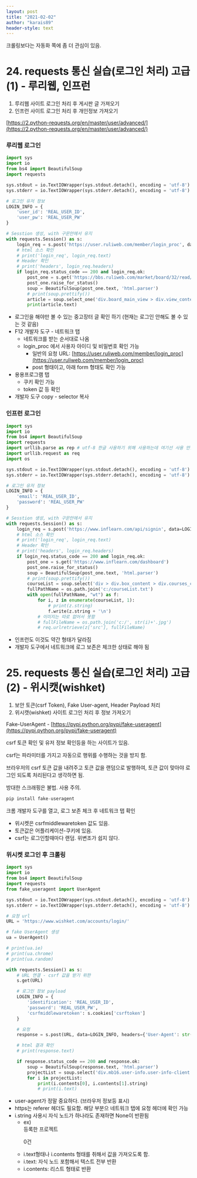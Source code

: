 ```yaml
---
layout: post
title: "2021-02-02"
author: "karais89"
header-style: text
---
```


크롤링보다는 자동화 쪽에 좀 더 관심이 있음.

# 24. requests 통신 실습(로그인 처리) 고급(1) - 루리웹, 인프런

1. 루리웹 사이트 로그인 처리 후 게시판 글 가져오기
2. 인프런 사이트 로그인 처리 후 개인정보 가져오기

[https://2.python-requests.org/en/master/user/advanced/](https://2.python-requests.org/en/master/user/advanced/)

### 루리웹 로그인

```python
import sys
import io
from bs4 import BeautifulSoup
import requests

sys.stdout = io.TextIOWrapper(sys.stdout.detach(), encoding = 'utf-8')
sys.stderr = io.TextIOWrapper(sys.stderr.detach(), encoding = 'utf-8')

# 로그인 유저 정보
LOGIN_INFO = {
    'user_id': 'REAL_USER_ID',
    'user_pw': 'REAL_USER_PW'
}

# Sesstion 생성, with 구문안에서 유지
with requests.Session() as s:
    login_req = s.post('https://user.ruliweb.com/member/login_proc', data=LOGIN_INFO)
    # html 소스 확인
    # print('login_req', login_req.text)
    # Header 확인
    # print('headers', login_req.headers)
    if login_req.status_code == 200 and login_req.ok:
        post_one = s.get('https://bbs.ruliweb.com/market/board/32/read/4780617?')
        post_one.raise_for_status()
        soup = BeautifulSoup(post_one.text, 'html.parser')
        # print(soup.prettify())
        article = soup.select_one('div.board_main_view > div.view_content.autolink')
        print(article.text)
```

- 로그인을 해야만 볼 수 있는 중고장터 글 확인 하기 (현재는 로그인 안해도 볼 수 있는 것 같음)
- F12 개발자 도구 - 네트워크 탭
    - 네트워크를 받는 순서대로 나옴
    - login_proc 에서 사용자 아이디 및 비밀번호 확인 가능
        - 일반의 요청 URL: [https://user.ruliweb.com/member/login_proc](https://user.ruliweb.com/member/login_proc)
        - post 형태이고, 아래 form 형태도 확인 가능
- 용용프로그램 탭
    - 쿠키 확인 가능
    - token 값 등 확인
- 개발자 도구 copy - selector 복사

### 인프런 로그인

```python
import sys
import io
from bs4 import BeautifulSoup
import requests
import urllib.parse as rep # utf-8 한글 사용하기 위해 사용하는데 여기선 사용 안함
import urllib.request as req
import os

sys.stdout = io.TextIOWrapper(sys.stdout.detach(), encoding = 'utf-8')
sys.stderr = io.TextIOWrapper(sys.stderr.detach(), encoding = 'utf-8')

# 로그인 유저 정보
LOGIN_INFO = {
    'email': 'REAL_USER_ID',
    'password': 'REAL_USER_PW'
}

# Sesstion 생성, with 구문안에서 유지
with requests.Session() as s:
    login_req = s.post('https://www.inflearn.com/api/signin', data=LOGIN_INFO)
    # html 소스 확인
    # print('login_req', login_req.text)
    # Header 확인
    # print('headers', login_req.headers)
    if login_req.status_code == 200 and login_req.ok:
        post_one = s.get('https://www.inflearn.com/dashboard')
        post_one.raise_for_status()
        soup = BeautifulSoup(post_one.text, 'html.parser')
        # print(soup.prettify())
        courseList = soup.select('div > div.box_content > div.courses_container > a > div.course_title')
        fullPathName = os.path.join('c:/courseList.txt')
        with open(fullPathName, "wt") as f:
            for i, z in enumerate(courseList, 1):
                # print(z.string)
                f.write(z.string + '\n')
            # 이미지는 따로 없어서 못함
            # fullFileName = os.path.join('c:/', str(i)+'.jpg')
            # req.urlretrieve(z['src'], fullFileName)
```

- 인프런도 이것도 약간 형태가 달라짐
- 개발자 도구에서 네트워크에 로그 보존은 체크한 상태로 해야 됨

# 25. requests 통신 실습(로그인 처리) 고급(2) - 위시캣(wishket)

1. 보안 토큰(csrf Token), Fake User-agent, Header Payload 처리
2. 위시캣(wishket) 사이트 로그인 처리 후 정보 가져오기

Fake-UserAgent - [https://pypi.python.org/pypi/fake-useragent](https://pypi.python.org/pypi/fake-useragent)

csrf 토큰 확인 및 유저 정보 확인등을 하는 사이트가 있음.

csrf는 파라미터를 가지고 자동으로 행위를 수행하는 것을 방지 함.

브라우저의 csrf 토큰 값을 내려주고 토큰 값을 랜덤으로 발행하여, 토큰 값이 맞아야 로그인 되도록 처리된다고 생각하면 됨.

방대한 스크래핑은 불법. 사용 주의.

```python
pip install fake-useragent
```

크롬 개발자 도구를 열고, 로그 보존 체크 후 네트워크 탭 확인

- 위시켓은 csrfmiddlewaretoken 값도 있음.
- 토큰값은 어플리케이션-쿠키에 있음.
- csrf는 로그인할때마다 랜덤. 위변조가 쉽지 않다.

### 위시켓 로그인 후 크롤링

```python
import sys
import io
from bs4 import BeautifulSoup
import requests
from fake_useragent import UserAgent

sys.stdout = io.TextIOWrapper(sys.stdout.detach(), encoding = 'utf-8')
sys.stderr = io.TextIOWrapper(sys.stderr.detach(), encoding = 'utf-8')

# 요청 url
URL = 'https://www.wishket.com/accounts/login/'

# fake UserAgent 생성
ua = UserAgent()

# print(ua.ie)
# print(ua.chrome)
# print(ua.random)

with requests.Session() as s:
    # URL 연결 - csrf 값을 받기 위한
    s.get(URL)

    # 로그인 정보 payload
    LOGIN_INFO = {
        'identification': 'REAL_USER_ID',
        'password': 'REAL_USER_PW',
        'csrfmiddlewaretoken': s.cookies['csrftoken']
    }

    # 요청
    response = s.post(URL, data=LOGIN_INFO, headers={'User-Agent': str(ua.chrome), 'Referer': 'https://www.wishket.com/accounts/login/'})

    # html 결과 확인
    # print(response.text)

    if response.status_code == 200 and response.ok:
        soup = BeautifulSoup(response.text, 'html.parser')
        projectList = soup.select('div.mb16.user-info.user-info-client > div.user-project > div')
        for i in projectList:
            print(i.contents[0], i.contents[1].string)
            # print(i.text)
```

- user-agent가 정말 중요하다. (브라우저 정보등 표시)
- https는 referer 헤더도 필요함. 해당 부분으 네트워크 탭에 요청 헤더에 확인 가능
- i.string 사용시 자식 노드가 하나라도 존재하면 None이 반환됨
    - ex) <div class="body-3 mb10 header">등록한 프로젝트<p class="body-3-medium">0건</p></div>
    - i.text형태나 i.contents 형태를 취해서 값을 가져오도록 함.
    - i.text: 자식 노드 포함해서 텍스트 전부 반환
    - i.contents: 리스트 형태로 반환